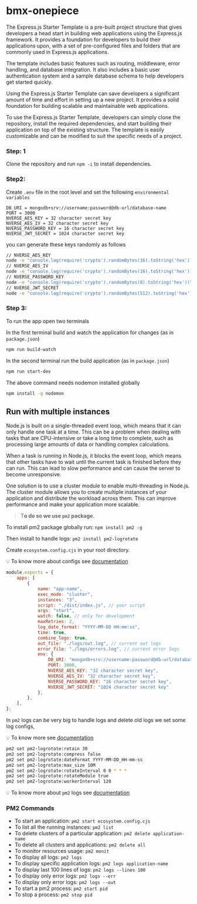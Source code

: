 # bmx-onepiece

The Express.js Starter Template is a pre-built project structure that gives developers a head start in building web applications using the Express.js framework. It provides a foundation for developers to build their applications upon, with a set of pre-configured files and folders that are commonly used in Express.js applications.

The template includes basic features such as routing, middleware, error handling, and database integration. It also includes a basic user authentication system and a sample database schema to help developers get started quickly.

Using the Express.js Starter Template can save developers a significant amount of time and effort in setting up a new project. It provides a solid foundation for building scalable and maintainable web applications.

To use the Express.js Starter Template, developers can simply clone the repository, install the required dependencies, and start building their application on top of the existing structure. The template is easily customizable and can be modified to suit the specific needs of a project.

### Step: 1

Clone the repository and run `npm -i` to install dependencies.

### Step2:

Create `.env` file in the root level and set the following `environmental variables`

```
DB_URI = mongodb+srv://username:password@db-url/database-name
PORT = 3000
NVERSE_AES_KEY = 32 character secret key
NVERSE_AES_IV = 32 character secret key
NVERSE_PASSWORD_KEY = 16 character secret key
NVERSE_JWT_SECRET = 1024 character secret key
```

you can generate these keys randomly as follows

```bash
// NVERSE_AES_KEY
node -e "console.log(require('crypto').randomBytes(16).toString('hex'))"
// NVERSE_AES_IV
node -e "console.log(require('crypto').randomBytes(16).toString('hex'))"
// NVERSE_PASSWORD_KEY
node -e "console.log(require('crypto').randomBytes(8).toString('hex'))"
// NVERSE_JWT_SECRET
node -e "console.log(require('crypto').randomBytes(512).toString('hex'))"
```

### Step 3:

To run the app open two terminals

In the first terminal build and watch the application for changes (as in `package.json`)

```bash
npm run build-watch
```

In the second terminal run the build application (as in `package.json`)

```bash
npm run start-dev
```
The above command needs nodemon installed globally
```bash
npm install -g nodemon
```

## Run with multiple instances

Node.js is built on a single-threaded event loop, which means that it can only handle one task at a time. This can be a problem when dealing with tasks that are CPU-intensive or take a long time to complete, such as processing large amounts of data or handling complex calculations.

When a task is running in Node.js, it blocks the event loop, which means that other tasks have to wait until the current task is finished before they can run. This can lead to slow performance and can cause the server to become unresponsive.

One solution is to use a cluster module to enable multi-threading in Node.js. The cluster module allows you to create multiple instances of your application and distribute the workload across them. This can improve performance and make your application more scalable.

> T**o do so we use `pm2` package.**
>

To install pm2 package globally run: `npm install pm2 -g`

Then install to handle logs: `pm2 install pm2-logrotate`

Create `ecosystem.config.cjs` in your root directory.

💡 To know more about configs see [documentation](https://pm2.keymetrics.io/docs/usage/application-declaration/)

```jsx
module.exports = {
	apps: [
		{
			name: "app-name",
			exec_mode: "cluster",
			instances: "3",
			script: "./dist/index.js", // your script
			args: "start",
			watch: false, // only for development
			maxRetries: 2,
			log_date_format: "YYYY-MM-DD HH:mm:ss",
			time: true,
			combine_logs: true,
			out_file: "./logs/out.log", // current out logs
			error_file: "./logs/errors.log", // current error logs
			env: {
				DB_URI: "mongodb+srv://username:password@db-url/database-name",
				PORT: 3000,
				NVERSE_AES_KEY: "32 character secret key",
				NVERSE_AES_IV: "32 character secret key",
				NVERSE_PASSWORD_KEY: "16 character secret key",
				NVERSE_JWT_SECRET: "1024 character secret key"
			},
		},
	],
};
```

In `pm2` logs can be very big to handle logs and delete old logs we set some log configs,

💡 To know more see [documentation](https://www.npmjs.com/package/pm2-logrotate)

```bash
pm2 set pm2-logrotate:retain 30
pm2 set pm2-logrotate:compress false
pm2 set pm2-logrotate:dateFormat YYYY-MM-DD_HH-mm-ss
pm2 set pm2-logrotate:max_size 10M
pm2 set pm2-logrotate:rotateInterval 0 0 * * *
pm2 set pm2-logrotate:rotateModule true
pm2 set pm2-logrotate:workerInterval 120
```

💡 To know more about `pm2` logs see [documentation](https://pm2.keymetrics.io/docs/usage/log-management/)

### PM2 Commands

- To start an application: `pm2 start ecosystem.config.cjs`
- To list all the running instances: `pm2 list`
- To delete clusters of a particular application: `pm2 delete application-name`
- To delete all clusters and applications: `pm2 delete all`
- To monitor resources usage: `pm2 monit`
- To display all logs: `pm2 logs`
- To display specific application logs: `pm2 logs application-name`
- To display last 100 lines of logs: `pm2 logs --lines 100`
- To display only error logs: `pm2 logs --err`
- To display only error logs: `pm2 logs --out`
- To start a pm2 process: `pm2 start pid`
- To stop a process: `pm2 stop pid`
